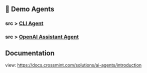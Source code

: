 ## 🤖 Demo Agents

### src > [CLI Agent](src/cli-hello-world)

### src > [OpenAI Assistant Agent](src/openai_assistant-hello-world)

## Documentation

view: https://docs.crossmint.com/solutions/ai-agents/introduction
